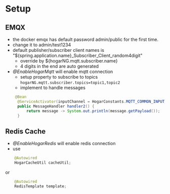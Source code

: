# Setup

## EMQX
- the docker emqx has default password admin/public for the first time.
- change it to admin/test1234
- default publisher/subscriber client names is "${spring.application.name}_Subscriber_Client_random4digit"
  - override by ${hogarNG.mqtt.subscriber.name}
  - 4 digits in the end are auto generated
- _@EnableHogarMqtt_ will enable mqtt connection
  - setup property to subscribe to topics ```hogarNG.mqtt.subscriber.topics=topic1,topic2```
  - implement to handle messages 
  ``` java
   @Bean
    @ServiceActivator(inputChannel = HogarConstants.MQTT_COMMON_INPUT_CHANNEL)
    public MessageHandler handler2() {
        return message -> System.out.println(message.getPayload());
    }
  ```
## Redis Cache
- _@EnableHogarRedis_ will enable redis connection
- use 
``` java
    @Autowired
    HogarCacheUtil cacheUtil;
  ```
or
``` java
    @Autowired
    RedisTemplate template;
```

